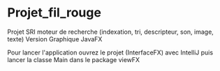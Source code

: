 # Projet_fil_rouge
Projet SRI moteur de recherche (indexation, tri, descripteur, son, image, texte)
Version Graphique JavaFX 

Pour lancer l'application ouvrez le projet (InterfaceFX) avec IntelliJ puis lancer la classe Main dans le package viewFX


